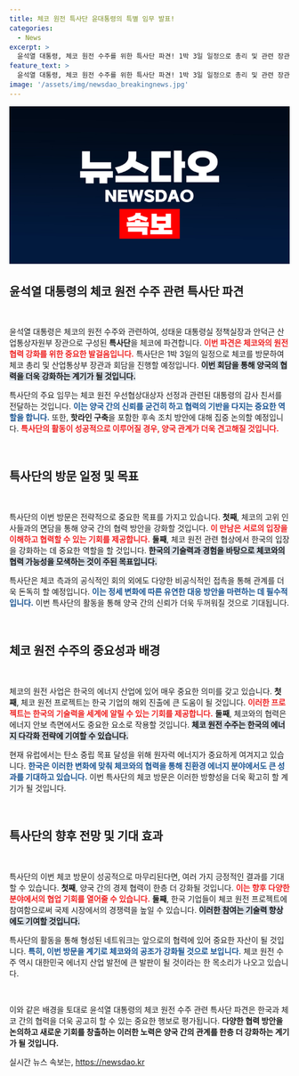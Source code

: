 ```yaml
---
title: 체코 원전 특사단 윤대통령의 특별 임무 발표!
categories:
  - News
excerpt: >
  윤석열 대통령, 체코 원전 수주를 위한 특사단 파견! 1박 3일 일정으로 총리 및 관련 장관과 회동, 후속 조치 방안 논의 예정. 이번 방문이 원전 수출에 미칠 영향은? 클릭해서 확인하세요!
feature_text: >
  윤석열 대통령, 체코 원전 수주를 위한 특사단 파견! 1박 3일 일정으로 총리 및 관련 장관과 회동, 후속 조치 방안 논의 예정. 이번 방문이 원전 수출에 미칠 영향은? 클릭해서 확인하세요!
image: '/assets/img/newsdao_breakingnews.jpg'
---
```


<p><img src="/assets/img/newsdao_breakingnews.jpg" alt="ontimetimes 속보" /></p>

<h2 data-ke-size="size26">윤석열 대통령의 체코 원전 수주 관련 특사단 파견</h2>

<p data-ke-size="size16">&nbsp;</p>

<p>윤석열 대통령은 체코의 원전 수주와 관련하여, 성태윤 대통령실 정책실장과 안덕근 산업통상자원부 장관으로 구성된 <b>특사단</b>을 체코에 파견합니다. <b><span style="color: #ee2323;">이번 파견은 체코와의 원전 협력 강화를 위한 중요한 발걸음입니다.</span></b> 특사단은 1박 3일의 일정으로 체코를 방문하여 체코 총리 및 산업통상부 장관과 회담을 진행할 예정입니다. <b><span style="background-color: #21538527;">이번 회담을 통해 양국의 협력을 더욱 강화하는 계기가 될 것입니다.</span></b></p>

<p>특사단의 주요 임무는 체코 원전 우선협상대상자 선정과 관련된 대통령의 감사 친서를 전달하는 것입니다. <b><span style="color: #1a5490;">이는 양국 간의 신뢰를 굳건히 하고 협력의 기반을 다지는 중요한 역할을 합니다.</span></b> 또한, <b>핫라인 구축</b>을 포함한 후속 조치 방안에 대해 집중 논의할 예정입니다. <b><span style="color: #ee2323;">특사단의 활동이 성공적으로 이루어질 경우, 양국 관계가 더욱 견고해질 것입니다.</span></b></p>

<p data-ke-size="size16">&nbsp;</p>

<h2 data-ke-size="size26">특사단의 방문 일정 및 목표</h2>

<p data-ke-size="size16">&nbsp;</p>

<p>특사단의 이번 방문은 전략적으로 중요한 목표를 가지고 있습니다. <b>첫째</b>, 체코의 고위 인사들과의 면담을 통해 양국 간의 협력 방안을 강화할 것입니다. <b><span style="color: #ee2323;">이 만남은 서로의 입장을 이해하고 협력할 수 있는 기회를 제공합니다.</span></b> <b>둘째</b>, 체코 원전 관련 협상에서 한국의 입장을 강화하는 데 중요한 역할을 할 것입니다. <b><span style="background-color: #21538527;">한국의 기술력과 경험을 바탕으로 체코와의 협력 가능성을 모색하는 것이 주된 목표입니다.</span></b></p>

<p>특사단은 체코 측과의 공식적인 회의 외에도 다양한 비공식적인 접촉을 통해 관계를 더욱 돈독히 할 예정입니다. <b><span style="color: #1a5490;">이는 정세 변화에 따른 유연한 대응 방안을 마련하는 데 필수적입니다.</span></b> 이번 특사단의 활동을 통해 양국 간의 신뢰가 더욱 두꺼워질 것으로 기대됩니다.</p>

<p data-ke-size="size16">&nbsp;</p>

<h2 data-ke-size="size26">체코 원전 수주의 중요성과 배경</h2>

<p data-ke-size="size16">&nbsp;</p>

<p>체코의 원전 사업은 한국의 에너지 산업에 있어 매우 중요한 의미를 갖고 있습니다. <b>첫째</b>, 체코 원전 프로젝트는 한국 기업의 해외 진출에 큰 도움이 될 것입니다. <b><span style="color: #ee2323;">이러한 프로젝트는 한국의 기술력을 세계에 알릴 수 있는 기회를 제공합니다.</span></b> <b>둘째</b>, 체코와의 협력은 에너지 안보 측면에서도 중요한 요소로 작용할 것입니다. <b><span style="background-color: #21538527;">체코 원전 수주는 한국의 에너지 다각화 전략에 기여할 수 있습니다.</span></b></p>

<p>현재 유럽에서는 탄소 중립 목표 달성을 위해 원자력 에너지가 중요하게 여겨지고 있습니다. <b><span style="color: #1a5490;">한국은 이러한 변화에 맞춰 체코와의 협력을 통해 친환경 에너지 분야에서도 큰 성과를 기대하고 있습니다.</span></b> 이번 특사단의 체코 방문은 이러한 방향성을 더욱 확고히 할 계기가 될 것입니다.</p>

<p data-ke-size="size16">&nbsp;</p>

<h2 data-ke-size="size26">특사단의 향후 전망 및 기대 효과</h2>

<p data-ke-size="size16">&nbsp;</p>

<p>특사단의 이번 체코 방문이 성공적으로 마무리된다면, 여러 가지 긍정적인 결과를 기대할 수 있습니다. <b>첫째</b>, 양국 간의 경제 협력이 한층 더 강화될 것입니다. <b><span style="color: #ee2323;">이는 향후 다양한 분야에서의 협업 기회를 열어줄 수 있습니다.</span></b> <b>둘째</b>, 한국 기업들이 체코 원전 프로젝트에 참여함으로써 국제 시장에서의 경쟁력을 높일 수 있습니다. <b><span style="background-color: #21538527;">이러한 참여는 기술력 향상에도 기여할 것입니다.</span></b></p>

<p>특사단의 활동을 통해 형성된 네트워크는 앞으로의 협력에 있어 중요한 자산이 될 것입니다. <b><span style="color: #1a5490;">특히, 이번 방문을 계기로 체코와의 공조가 강화될 것으로 보입니다.</span></b> 체코 원전 수주 역시 대한민국 에너지 산업 발전에 큰 발판이 될 것이라는 한 목소리가 나오고 있습니다.</p>

<p data-ke-size="size16">&nbsp;</p>

<p>이와 같은 배경을 토대로 윤석열 대통령의 체코 원전 수주 관련 특사단 파견은 한국과 체코 간의 협력을 더욱 공고히 할 수 있는 중요한 행보로 평가됩니다. <b>다양한 협력 방안을 논의하고 새로운 기회를 창출하는 이러한 노력은 양국 간의 관계를 한층 더 강화하는 계기가 될 것입니다.</b></p>
실시간 뉴스 속보는, <a href="https://newsdao.kr" rel="dofollow">https://newsdao.kr</a>


